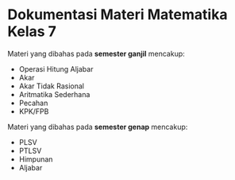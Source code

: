 # Dokumentasi Materi Matematika Kelas 7
Materi yang dibahas pada **semester ganjil** mencakup:
- Operasi Hitung Aljabar
- Akar
- Akar Tidak Rasional
- Aritmatika Sederhana
- Pecahan
- KPK/FPB

Materi yang dibahas pada **semester genap** mencakup:
- PLSV
- PTLSV
- Himpunan
- Aljabar